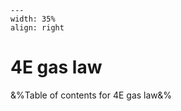 
```{figure} /figures/busy.png
---
width: 35%
align: right
```
# 4E gas law

&%Table of contents for 4E gas law&%